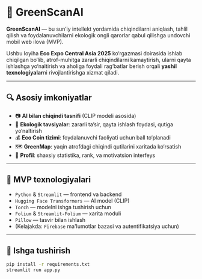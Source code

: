 # 🌿 GreenScanAI

**GreenScanAI** — bu sun’iy intellekt yordamida chiqindilarni aniqlash, tahlil qilish va foydalanuvchilarni ekologik ongli qarorlar qabul qilishga undovchi mobil web ilova (MVP). 

Ushbu loyiha **Eco Expo Central Asia 2025** ko‘rgazmasi doirasida ishlab chiqilgan bo‘lib, atrof-muhitga zararli chiqindilarni kamaytirish, ularni qayta ishlashga yo‘naltirish va aholiga foydali rag‘batlar berish orqali **yashil texnologiyalar**ni rivojlantirishga xizmat qiladi.

---

## 🔍 Asosiy imkoniyatlar

- 📷 **AI bilan chiqindi tasnifi** (CLIP modeli asosida)
- 🌿 **Ekologik tavsiyalar**: zararli ta’sir, qayta ishlash foydasi, qutiga yo‘naltirish
- 💰 **Eco Coin tizimi**: foydalanuvchi faoliyati uchun ball to‘planadi
- 🗺️ **GreenMap**: yaqin atrofdagi chiqindi qutilarini xaritada ko‘rsatish
- 👤 **Profil**: shaxsiy statistika, rank, va motivatsion interfeys

---

## 🚀 MVP texnologiyalari

- `Python` & `Streamlit` — frontend va backend
- `Hugging Face Transformers` — AI model (CLIP)
- `Torch` — modelni ishga tushirish uchun
- `Folium` & `Streamlit-Folium` — xarita moduli
- `Pillow` — tasvir bilan ishlash
- (Kelajakda: `Firebase` ma'lumotlar bazasi va autentifikatsiya uchun)

---

## 🧪 Ishga tushirish

```bash
pip install -r requirements.txt
streamlit run app.py
